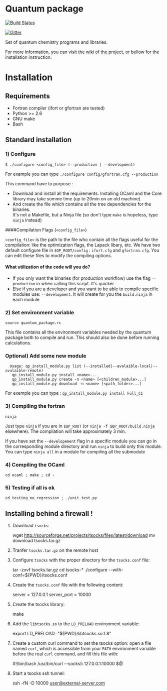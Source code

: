 Quantum package
===============

[![Build Status](https://travis-ci.org/LCPQ/quantum_package.svg?branch=master)](https://travis-ci.org/LCPQ/quantum_package)

[![Gitter](https://badges.gitter.im/Join%20Chat.svg)](https://gitter.im/LCPQ/quantum_package?utm_source=badge&utm_medium=badge&utm_campaign=pr-badge&utm_content=badge)


Set of quantum chemistry programs and libraries.

For more information, you can visit the [wiki of the project](http://github.com/LCPQ/quantum_package/wiki>), or bellow for the installation instruction.

# Installation

## Requirements
* Fortran compiler (ifort or gfortran are tested)
* Python >= 2.6
* GNU make
* Bash

## Standard installation

### 1) Configure

    $ ./configure <config_file> (--production | --development)

For example you can type `./configure config/gfortran.cfg --production`

This command have to purpose :

 - Download and install all the requirements.
   Installing OCaml and the Core library may take somme time (up to 20min on an old machine).
 - And create the file which contains all the tree dependencies for the binaries.  
   It's not a Makefile, but a Ninja file (so don't type `make` is hopeless, type `ninja` instead)

####Compilation Flags (`<config_file>`)

`<config_file>` is the path to the file who contain all the flags useful for the compilation:  like the optimization flags, the Lapack libary, etc.  We have two default configure file in  ``$QP_ROOT/config`` : ``ifort.cfg`` and ``gfortran.cfg``.  You can edit these files to modify the compiling options. 

#### What utilization of the code will you do?

* If you only want the binaries (for production workflow) use the flag
  `--production` in when calling this script. It's quicker 
* Else if you are a developer and you want to be able to compile specific modules use: `--development`. It will create for you the `build.ninja` in each module

### 2) Set environment variable
 
    source quantum_package.rc
This file contains all the environment variables needed by the quantum package both to compile and run. This should also be done before running calculations.

### Optional) Add some new module

      Usage: qp_install_module.py list (--installed|--avalaible-local|--avalaible-remote)
       qp_install_module.py install <name>...
       qp_install_module.py create -n <name> [<children_module>...]
       qp_install_module.py download -n <name> [<path_folder>...]

 For exemple you can type :
`qp_install_module.py install Full_CI`

### 3) Compiling the fortran

    ninja 
Just type `ninja` if you are in `$QP_ROOT` (or `ninja -f $QP_ROOT/build.ninja`
elsewhere). The compilation will take approximately 3 min.

If you have set the `--developement` flag in a specific module you can go in
the corresponding module directory and run `ninja` to build only this module.
You can type `ninja all` in a module for compiling all the submodule


### 4) Compiling the OCaml

    cd ocaml ; make ; cd -

### 5) Testing if all is ok

    cd testing_no_regression ; ./unit_test.py

## Installing behind a firewall !

1) Download `tsocks`:

    wget http://sourceforge.net/projects/tsocks/files/latest/download
    mv download tsocks.tar.gz

2) Tranfer `tsocks.tar.gz` on the remote host

3) Configure `tsocks` with the proper directory for the `tsocks.conf` file:

    tar -zxvf tsocks.tar.gz
    cd tsocks-*
    ./configure --with-conf=${PWD}/tsocks.conf

4) Create the `tsocks.conf` file with the following content:

    server = 127.0.0.1
    server_port = 10000

5) Create the tsocks library:

    make

6) Add the `libtsocks.so` to the `LD_PRELOAD` environment variable:

    export LD_PRELOAD="${PWD}/libtsocks.so.1.8"

7) Create a custom curl command to set the tsocks option: open a file named
   `curl`, which is accessible from your `PATH` environment variable before the
   real `curl` command, and fill this file with:

    #!/bin/bash
    /usr/bin/curl --socks5 127.0.0.1:10000 $@

8) Start a tsocks ssh tunnel:

    ssh -fN -D 10000 user@external-server.com

